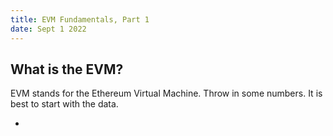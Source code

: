 ```yaml
---
title: EVM Fundamentals, Part 1
date: Sept 1 2022
---
```


## What is the EVM?

EVM stands for the Ethereum Virtual Machine.
Throw in some numbers.
It is best to start with the data.

- 

